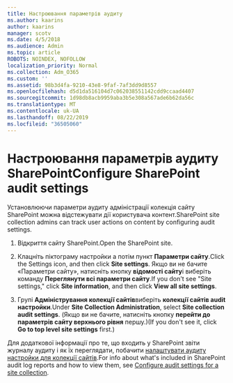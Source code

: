 ```yaml
---
title: Настроювання параметрів аудиту
ms.author: kaarins
author: kaarins
manager: scotv
ms.date: 4/5/2018
ms.audience: Admin
ms.topic: article
ROBOTS: NOINDEX, NOFOLLOW
localization_priority: Normal
ms.collection: Adm_O365
ms.custom: ''
ms.assetid: 98b3d4fa-9210-43e8-9faf-7af3dd9d8557
ms.openlocfilehash: d5d1da516104d7c062038551142cdd9ccaad4407
ms.sourcegitcommit: 1d98db8acb9959aba3b5e308a567ade6b62da56c
ms.translationtype: MT
ms.contentlocale: uk-UA
ms.lasthandoff: 08/22/2019
ms.locfileid: "36505060"
---
```

# <a name="configure-sharepoint-audit-settings"></a><span data-ttu-id="c690c-102">Настроювання параметрів аудиту SharePoint</span><span class="sxs-lookup"><span data-stu-id="c690c-102">Configure SharePoint audit settings</span></span>

<span data-ttu-id="c690c-103">Установлюючи параметри аудиту адміністрації колекція сайту SharePoint можна відстежувати дії користувача контент.</span><span class="sxs-lookup"><span data-stu-id="c690c-103">SharePoint site collection admins can track user actions on content by configuring audit settings.</span></span>
  
1. <span data-ttu-id="c690c-104">Відкриття сайту SharePoint.</span><span class="sxs-lookup"><span data-stu-id="c690c-104">Open the SharePoint site.</span></span>
    
2. <span data-ttu-id="c690c-105">Клацніть піктограму настройки а потім пункт **Параметри сайту**.</span><span class="sxs-lookup"><span data-stu-id="c690c-105">Click the Settings icon, and then click **Site settings**.</span></span> <span data-ttu-id="c690c-106">Якщо ви не бачите «Параметри сайту», натисніть кнопку **відомості сайту**і виберіть команду **Переглянути всі параметри сайту**.</span><span class="sxs-lookup"><span data-stu-id="c690c-106">If you don't see "Site settings," click **Site information**, and then click **View all site settings**.</span></span>
    
3. <span data-ttu-id="c690c-107">Групі **Адміністрування колекції сайтів**виберіть **колекції сайтів audit настройки**.</span><span class="sxs-lookup"><span data-stu-id="c690c-107">Under **Site Collection Administration**, select **Site collection audit settings**.</span></span> <span data-ttu-id="c690c-108">(Якщо ви не бачите, натисніть кнопку **перейти до параметрів сайту верхнього рівня** першу.)</span><span class="sxs-lookup"><span data-stu-id="c690c-108">(If you don't see it, click **Go to top level site settings** first.)</span></span> 
    
<span data-ttu-id="c690c-109">Для додаткової інформації про те, що входить у SharePoint звіти журналу аудиту і як їх переглядати, побачити [налаштувати аудиту настройки для колекції сайтів](https://go.microsoft.com/fwlink/?linkid=404050).</span><span class="sxs-lookup"><span data-stu-id="c690c-109">For info about what's included in SharePoint audit log reports and how to view them, see [Configure audit settings for a site collection](https://go.microsoft.com/fwlink/?linkid=404050).</span></span>
  

